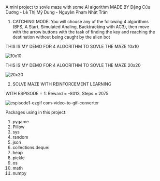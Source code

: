 A mini project to sovle maze with some AI algorithm
MADE BY
Đặng Cửu Dương - Lê Thị Mỹ Dung - Nguyễn Phạm Nhật Trân
1. CATCHING MODE:
You will choose any of the following 4 algorithms (BFS, A Start, Simulated Analing, Backtracking with AC3), then move with the arrow buttons with the task of finding the key and reaching the destination without being caught by the alien bot

THIS IS MY DEMO FOR 4 ALGORITHM TO SOVLE THE MAZE 10x10

![10x10](https://github.com/user-attachments/assets/0651f12a-08da-4f27-8eb5-ee07f9c18f1f)

THIS IS MY DEMO FOR 4 ALGORITHM TO SOVLE THE MAZE 20x20

![20x20](https://github.com/user-attachments/assets/d31fd129-05e1-4501-9ec5-0c347af91dc7)

2. SOLVE MAZE WITH REINFORCEMENT LEARNING

WITH ESPISODE = 1: Reward = -8013, Steps = 2075

![espisode1-ezgif com-video-to-gif-converter](https://github.com/user-attachments/assets/e8c026f0-4be3-4712-bc0e-ef40f7e7ab09)

Packages using in this project:
1. pygame
2. Pillow
3. sys
4. random
5. json
6. collections.deque:
7. heap
8. pickle
9. os
10. math
11. numpy
